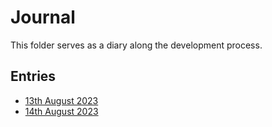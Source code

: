 # Journal

This folder serves as a diary along the development process.

## Entries

- [13th August 2023](./2023-08-13.md)
- [14th August 2023](./2023-08-14.md)
